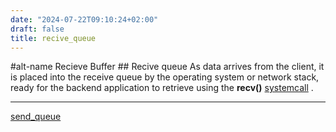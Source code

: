 ```yaml
---
date: "2024-07-22T09:10:24+02:00"
draft: false
title: recive_queue
---
```


#alt-name Recieve Buffer ## Recive queue As data arrives from the
client, it is placed into the receive queue by the operating system or
network stack, ready for the backend application to retrieve using the
**recv()** [systemcall](/Notes/posts/systemcall) .

------------------------------------------------------------------------

[send_queue](/Notes/posts/send_queue)
